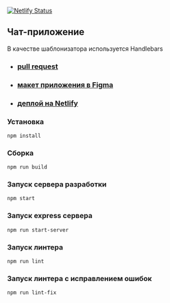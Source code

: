 [![Netlify Status](https://api.netlify.com/api/v1/badges/e714ea25-5822-4046-9cd8-ab71116d0319/deploy-status)](https://app.netlify.com/sites/nifty-mccarthy-040682/deploys)

## Чат-приложение
В качестве шаблонизатора используется Handlebars

- ### [pull request](https://github.com/LtCocoa/middle.messenger.praktikum.yandex/pull/3)
- ### [макет приложения в Figma](https://www.figma.com/file/NdHWI3MhrmSBIHKOaqHL59/chat-app?node-id=0%3A1)
- ### [деплой на Netlify](https://nifty-mccarthy-040682.netlify.app/)

### Установка
```
npm install
```
### Сборка
```
npm run build
```
### Запуск сервера разработки
```
npm start
```
### Запуск express сервера
```
npm run start-server
```
### Запуск линтера
```
npm run lint
```
### Запуск линтера с исправлением ошибок
```
npm run lint-fix
```
